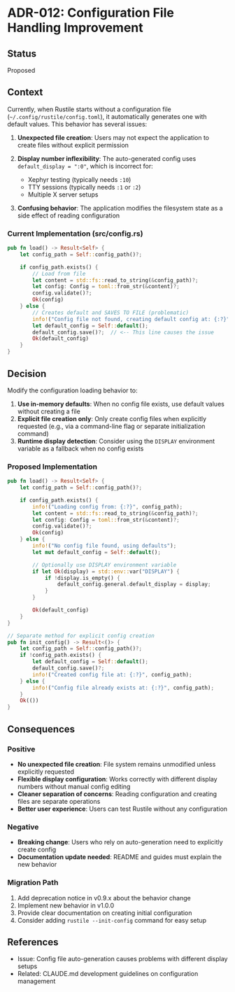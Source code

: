 # ADR-012: Configuration File Handling Improvement

## Status
Proposed

## Context
Currently, when Rustile starts without a configuration file (`~/.config/rustile/config.toml`), it automatically generates one with default values. This behavior has several issues:

1. **Unexpected file creation**: Users may not expect the application to create files without explicit permission
2. **Display number inflexibility**: The auto-generated config uses `default_display = ":0"`, which is incorrect for:
   - Xephyr testing (typically needs `:10`)
   - TTY sessions (typically needs `:1` or `:2`)
   - Multiple X server setups

3. **Confusing behavior**: The application modifies the filesystem state as a side effect of reading configuration

### Current Implementation (src/config.rs)
```rust
pub fn load() -> Result<Self> {
    let config_path = Self::config_path()?;

    if config_path.exists() {
        // Load from file
        let content = std::fs::read_to_string(&config_path)?;
        let config: Config = toml::from_str(&content)?;
        config.validate()?;
        Ok(config)
    } else {
        // Creates default and SAVES TO FILE (problematic)
        info!("Config file not found, creating default config at: {:?}", config_path);
        let default_config = Self::default();
        default_config.save()?;  // <-- This line causes the issue
        Ok(default_config)
    }
}
```

## Decision
Modify the configuration loading behavior to:

1. **Use in-memory defaults**: When no config file exists, use default values without creating a file
2. **Explicit file creation only**: Only create config files when explicitly requested (e.g., via a command-line flag or separate initialization command)
3. **Runtime display detection**: Consider using the `DISPLAY` environment variable as a fallback when no config exists

### Proposed Implementation
```rust
pub fn load() -> Result<Self> {
    let config_path = Self::config_path()?;

    if config_path.exists() {
        info!("Loading config from: {:?}", config_path);
        let content = std::fs::read_to_string(&config_path)?;
        let config: Config = toml::from_str(&content)?;
        config.validate()?;
        Ok(config)
    } else {
        info!("No config file found, using defaults");
        let mut default_config = Self::default();

        // Optionally use DISPLAY environment variable
        if let Ok(display) = std::env::var("DISPLAY") {
            if !display.is_empty() {
                default_config.general.default_display = display;
            }
        }

        Ok(default_config)
    }
}

// Separate method for explicit config creation
pub fn init_config() -> Result<()> {
    let config_path = Self::config_path()?;
    if !config_path.exists() {
        let default_config = Self::default();
        default_config.save()?;
        info!("Created config file at: {:?}", config_path);
    } else {
        info!("Config file already exists at: {:?}", config_path);
    }
    Ok(())
}
```

## Consequences

### Positive
- **No unexpected file creation**: File system remains unmodified unless explicitly requested
- **Flexible display configuration**: Works correctly with different display numbers without manual config editing
- **Cleaner separation of concerns**: Reading configuration and creating files are separate operations
- **Better user experience**: Users can test Rustile without any configuration

### Negative
- **Breaking change**: Users who rely on auto-generation need to explicitly create config
- **Documentation update needed**: README and guides must explain the new behavior

### Migration Path
1. Add deprecation notice in v0.9.x about the behavior change
2. Implement new behavior in v1.0.0
3. Provide clear documentation on creating initial configuration
4. Consider adding `rustile --init-config` command for easy setup

## References
- Issue: Config file auto-generation causes problems with different display setups
- Related: CLAUDE.md development guidelines on configuration management
